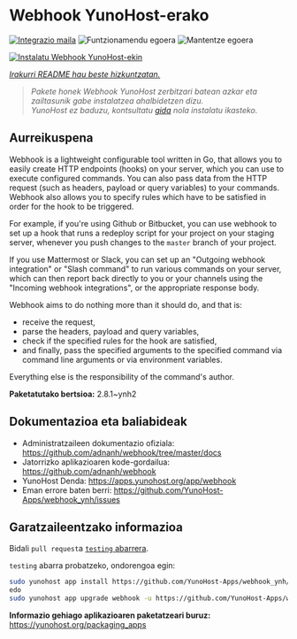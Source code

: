 <!--
Ohart ongi: README hau automatikoki sortu da <https://github.com/YunoHost/apps/tree/master/tools/readme_generator>ri esker
EZ editatu eskuz.
-->

# Webhook YunoHost-erako

[![Integrazio maila](https://apps.yunohost.org/badge/integration/webhook)](https://ci-apps.yunohost.org/ci/apps/webhook/)
![Funtzionamendu egoera](https://apps.yunohost.org/badge/state/webhook)
![Mantentze egoera](https://apps.yunohost.org/badge/maintained/webhook)

[![Instalatu Webhook YunoHost-ekin](https://install-app.yunohost.org/install-with-yunohost.svg)](https://install-app.yunohost.org/?app=webhook)

*[Irakurri README hau beste hizkuntzatan.](./ALL_README.md)*

> *Pakete honek Webhook YunoHost zerbitzari batean azkar eta zailtasunik gabe instalatzea ahalbidetzen dizu.*  
> *YunoHost ez baduzu, kontsultatu [gida](https://yunohost.org/install) nola instalatu ikasteko.*

## Aurreikuspena

Webhook is a lightweight configurable tool written in Go, that allows you to easily create HTTP endpoints (hooks) on your server, which you can use to execute configured commands. You can also pass data from the HTTP request (such as headers, payload or query variables) to your commands. Webhook also allows you to specify rules which have to be satisfied in order for the hook to be triggered.

For example, if you're using Github or Bitbucket, you can use webhook to set up a hook that runs a redeploy script for your project on your staging server, whenever you push changes to the `master` branch of your project.

If you use Mattermost or Slack, you can set up an "Outgoing webhook integration" or "Slash command" to run various commands on your server, which can then report back directly to you or your channels using the "Incoming webhook integrations", or the appropriate response body.

Webhook aims to do nothing more than it should do, and that is:

- receive the request,
- parse the headers, payload and query variables,
- check if the specified rules for the hook are satisfied,
- and finally, pass the specified arguments to the specified command via command line arguments or via environment variables.

Everything else is the responsibility of the command's author.


**Paketatutako bertsioa:** 2.8.1~ynh2
## Dokumentazioa eta baliabideak

- Administratzaileen dokumentazio ofiziala: <https://github.com/adnanh/webhook/tree/master/docs>
- Jatorrizko aplikazioaren kode-gordailua: <https://github.com/adnanh/webhook>
- YunoHost Denda: <https://apps.yunohost.org/app/webhook>
- Eman errore baten berri: <https://github.com/YunoHost-Apps/webhook_ynh/issues>

## Garatzaileentzako informazioa

Bidali `pull request`a [`testing` abarrera](https://github.com/YunoHost-Apps/webhook_ynh/tree/testing).

`testing` abarra probatzeko, ondorengoa egin:

```bash
sudo yunohost app install https://github.com/YunoHost-Apps/webhook_ynh/tree/testing --debug
edo
sudo yunohost app upgrade webhook -u https://github.com/YunoHost-Apps/webhook_ynh/tree/testing --debug
```

**Informazio gehiago aplikazioaren paketatzeari buruz:** <https://yunohost.org/packaging_apps>
